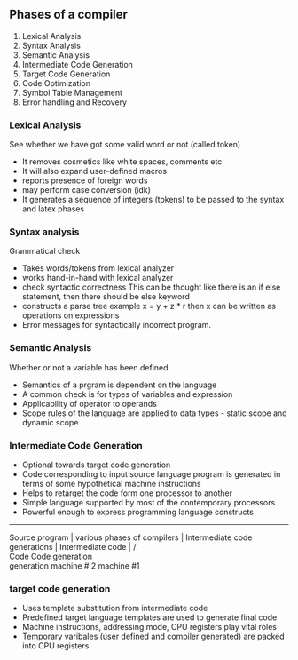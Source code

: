 ## Phases of a compiler
1. Lexical Analysis
2. Syntax Analysis
3. Semantic Analysis
4. Intermediate Code Generation
5. Target Code Generation
6. Code Optimization
7. Symbol Table Management
8. Error handling and Recovery

### Lexical Analysis
See whether we have got some valid word or not (called token)

- It removes cosmetics like white spaces, comments etc
- It will also expand user-defined macros
- reports presence of foreign words
- may perform case conversion (idk)
- It generates a sequence of integers (tokens) to be passed to the syntax and latex phases

### Syntax analysis
Grammatical check

- Takes words/tokens from lexical analyzer
- works hand-in-hand with lexical analyzer
- check syntactic correctness
This can be thought like
there is an if else statement, then there should be else keyword
- constructs a parse tree
example x = y + z * r
then x can be written as operations on expressions
- Error messages for syntactically incorrect program.


### Semantic Analysis
Whether or not a variable has been defined

- Semantics of a prgram is dependent on the language
- A common check is for types of variables and expression
- Applicability of operator to operands
- Scope rules of the language are applied to data types - static scope and dynamic scope

### Intermediate Code Generation
- Optional towards target code generation
- Code corresponding to input source language program is generated in terms of some hypothetical machine instructions
- Helps to retarget the code form one processor to another
- Simple language supported by most of the contemporary processors
- Powerful enough to express programming language constructs

---------------
Source program
	|
various phases of compilers
	|
Intermediate code generations
	|
Intermediate code
          |
     /	        \
Code 	     Code generation	
generation   machine # 2
machine #1

### target code generation
- Uses template substitution from intermediate code
- Predefined target language templates are used to generate final code
- Machine instructions, addressing mode, CPU registers play vital roles
- Temporary varibales (user defined and compiler generated) are packed into CPU registers

